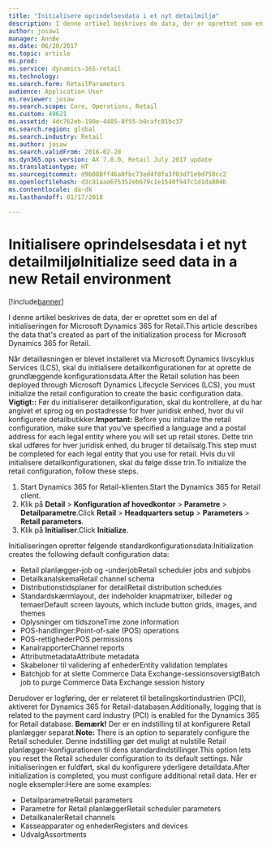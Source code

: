 ```yaml
---
title: "Initialisere oprindelsesdata i et nyt detailmiljø"
description: I denne artikel beskrives de data, der er oprettet som en del af initialiseringen for Microsoft Dynamics 365 for Retail.
author: josaw1
manager: AnnBe
ms.date: 06/20/2017
ms.topic: article
ms.prod: 
ms.service: dynamics-365-retail
ms.technology: 
ms.search.form: RetailParameters
audience: Application User
ms.reviewer: josaw
ms.search.scope: Core, Operations, Retail
ms.custom: 49621
ms.assetid: 4dc762eb-190e-4485-8f55-b0cafc81bc37
ms.search.region: global
ms.search.industry: Retail
ms.author: josaw
ms.search.validFrom: 2016-02-28
ms.dyn365.ops.version: AX 7.0.0, Retail July 2017 update
ms.translationtype: HT
ms.sourcegitcommit: d9b080ff46a0fbc73ed4f8fa3f03d71e9d758cc2
ms.openlocfilehash: d3c81aaa675352eb679c1e1540f947c1d1da804b
ms.contentlocale: da-dk
ms.lasthandoff: 01/17/2018

---
```


# <a name="initialize-seed-data-in-a-new-retail-environment"></a><span data-ttu-id="bb54f-103">Initialisere oprindelsesdata i et nyt detailmiljø</span><span class="sxs-lookup"><span data-stu-id="bb54f-103">Initialize seed data in a new Retail environment</span></span>

[!include[banner](includes/banner.md)]


<span data-ttu-id="bb54f-104">I denne artikel beskrives de data, der er oprettet som en del af initialiseringen for Microsoft Dynamics 365 for Retail.</span><span class="sxs-lookup"><span data-stu-id="bb54f-104">This article describes the data that's created as part of the initialization process for Microsoft Dynamics 365 for Retail.</span></span>

<span data-ttu-id="bb54f-105">Når detailløsningen er blevet installeret via Microsoft Dynamics livscyklus Services (LCS), skal du initialisere detailkonfigurationen for at oprette de grundlæggende konfigurationsdata.</span><span class="sxs-lookup"><span data-stu-id="bb54f-105">After the Retail solution has been deployed through Microsoft Dynamics Lifecycle Services (LCS), you must initialize the retail configuration to create the basic configuration data.</span></span> <span data-ttu-id="bb54f-106">**Vigtigt::** Før du initialiserer detailkonfiguration, skal du kontrollere, at du har angivet et sprog og en postadresse for hver juridisk enhed, hvor du vil konfigurere detailbutikker.</span><span class="sxs-lookup"><span data-stu-id="bb54f-106">**Important:** Before you initialize the retail configuration, make sure that you've specified a language and a postal address for each legal entity where you will set up retail stores.</span></span> <span data-ttu-id="bb54f-107">Dette trin skal udføres for hver juridisk enhed, du bruger til detailsalg.</span><span class="sxs-lookup"><span data-stu-id="bb54f-107">This step must be completed for each legal entity that you use for retail.</span></span> <span data-ttu-id="bb54f-108">Hvis du vil initialisere detailkonfigurationen, skal du følge disse trin.</span><span class="sxs-lookup"><span data-stu-id="bb54f-108">To initialize the retail configuration, follow these steps.</span></span>

1.  <span data-ttu-id="bb54f-109">Start Dynamics 365 for Retail-klienten.</span><span class="sxs-lookup"><span data-stu-id="bb54f-109">Start the Dynamics 365 for Retail client.</span></span>
2.  <span data-ttu-id="bb54f-110">Klik på **Detail** &gt; **Konfiguration af hovedkontor** &gt; **Parametre** &gt; **Detailparametre**.</span><span class="sxs-lookup"><span data-stu-id="bb54f-110">Click **Retail** &gt; **Headquarters setup** &gt; **Parameters** &gt; **Retail parameters**.</span></span>
3.  <span data-ttu-id="bb54f-111">Klik på **Initialiser**.</span><span class="sxs-lookup"><span data-stu-id="bb54f-111">Click **Initialize**.</span></span>

<span data-ttu-id="bb54f-112">Initialiseringen opretter følgende standardkonfigurationsdata:</span><span class="sxs-lookup"><span data-stu-id="bb54f-112">Initialization creates the following default configuration data:</span></span>

-   <span data-ttu-id="bb54f-113">Retail planlægger-job og -underjob</span><span class="sxs-lookup"><span data-stu-id="bb54f-113">Retail scheduler jobs and subjobs</span></span>
-   <span data-ttu-id="bb54f-114">Detailkanalskema</span><span class="sxs-lookup"><span data-stu-id="bb54f-114">Retail channel schema</span></span>
-   <span data-ttu-id="bb54f-115">Distributionstidsplaner for detail</span><span class="sxs-lookup"><span data-stu-id="bb54f-115">Retail distribution schedules</span></span>
-   <span data-ttu-id="bb54f-116">Standardskærmlayout, der indeholder knapmatrixer, billeder og temaer</span><span class="sxs-lookup"><span data-stu-id="bb54f-116">Default screen layouts, which include button grids, images, and themes</span></span>
-   <span data-ttu-id="bb54f-117">Oplysninger om tidszone</span><span class="sxs-lookup"><span data-stu-id="bb54f-117">Time zone information</span></span>
-   <span data-ttu-id="bb54f-118">POS-handlinger:</span><span class="sxs-lookup"><span data-stu-id="bb54f-118">Point-of-sale (POS) operations</span></span>
-   <span data-ttu-id="bb54f-119">POS-rettigheder</span><span class="sxs-lookup"><span data-stu-id="bb54f-119">POS permissions</span></span>
-   <span data-ttu-id="bb54f-120">Kanalrapporter</span><span class="sxs-lookup"><span data-stu-id="bb54f-120">Channel reports</span></span>
-   <span data-ttu-id="bb54f-121">Attributmetadata</span><span class="sxs-lookup"><span data-stu-id="bb54f-121">Attribute metadata</span></span>
-   <span data-ttu-id="bb54f-122">Skabeloner til validering af enheder</span><span class="sxs-lookup"><span data-stu-id="bb54f-122">Entity validation templates</span></span>
-   <span data-ttu-id="bb54f-123">Batchjob for at slette Commerce Data Exchange-sessionsoversigt</span><span class="sxs-lookup"><span data-stu-id="bb54f-123">Batch job to purge Commerce Data Exchange session history</span></span>

<span data-ttu-id="bb54f-124">Derudover er logføring, der er relateret til betalingskortindustrien (PCI), aktiveret for Dynamics 365 for Retail-databasen.</span><span class="sxs-lookup"><span data-stu-id="bb54f-124">Additionally, logging that is related to the payment card industry (PCI) is enabled for the Dynamics 365 for Retail database.</span></span> <span data-ttu-id="bb54f-125">**Bemærk!** Der er en indstilling til at konfigurere Retail planlægger separat.</span><span class="sxs-lookup"><span data-stu-id="bb54f-125">**Note:** There is an option to separately configure the Retail scheduler.</span></span> <span data-ttu-id="bb54f-126">Denne indstilling gør det muligt at nulstille Retail planlægger-konfigurationen til dens standardindstillinger.</span><span class="sxs-lookup"><span data-stu-id="bb54f-126">This option lets you reset the Retail scheduler configuration to its default settings.</span></span> <span data-ttu-id="bb54f-127">Når initialiseringen er fuldført, skal du konfigurere yderligere detaildata.</span><span class="sxs-lookup"><span data-stu-id="bb54f-127">After initialization is completed, you must configure additional retail data.</span></span> <span data-ttu-id="bb54f-128">Her er nogle eksempler:</span><span class="sxs-lookup"><span data-stu-id="bb54f-128">Here are some examples:</span></span>

-   <span data-ttu-id="bb54f-129">Detailparametre</span><span class="sxs-lookup"><span data-stu-id="bb54f-129">Retail parameters</span></span>
-   <span data-ttu-id="bb54f-130">Parametre for Retail planlægger</span><span class="sxs-lookup"><span data-stu-id="bb54f-130">Retail scheduler parameters</span></span>
-   <span data-ttu-id="bb54f-131">Detailkanaler</span><span class="sxs-lookup"><span data-stu-id="bb54f-131">Retail channels</span></span>
-   <span data-ttu-id="bb54f-132">Kasseapparater og enheder</span><span class="sxs-lookup"><span data-stu-id="bb54f-132">Registers and devices</span></span>
-   <span data-ttu-id="bb54f-133">Udvalg</span><span class="sxs-lookup"><span data-stu-id="bb54f-133">Assortments</span></span>





